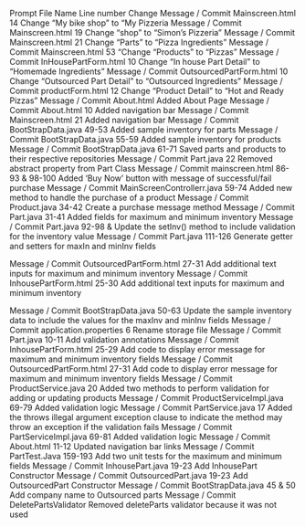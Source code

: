 Prompt	File Name	Line number	Change
Message / Commit 	Mainscreen.html	14	Change “My bike shop” to “My Pizzeria
Message / Commit 	Mainscreen.html	19	Change “shop” to “Simon’s Pizzeria”
Message / Commit 	Mainscreen.html	21	Change “Parts” to “Pizza Ingredients”
Message / Commit 	Mainscreen.html	53	“Change “Products” to “Pizzas”
Message / Commit 	InHousePartForm.html	10	Change “In house Part Detail” to “Homemade Ingredients”
Message / Commit 	OutsourcedPartForm.html	10	Change “Outsourced Part Detail” to “Outsourced Ingredients”
Message / Commit 	productForm.html	12	Change “Product Detail” to “Hot and Ready Pizzas”
Message / Commit 	About.html		Added About Page
Message / Commit 	About.html	10	Added navigation bar
Message / Commit 	Mainscreen.html	21	Added navigation bar
Message / Commit 	BootStrapData.java	49-53	Added sample inventory for parts
Message / Commit 	BootStrapData.java	55-59	Added sample inventory for products
Message / Commit 	BootStrapData.java	61-71	Saved parts and products to their respective repositories
Message / Commit 	Part.java	22	Removed abstract property from Part Class
Message / Commit 	mainscreen.html	86-93 & 98-100	Added ‘Buy Now’ button with message of successful/fail purchase
Message / Commit 	MainScreenControllerr.java	59-74	Added new method to handle the purchase of a product
Message / Commit 	Product.java	34-42	Create a purchase message method
Message / Commit 	Part.java	31-41	Added fields for maximum and minimum inventory
Message / Commit 	Part.java	92-98 & 	Update the setInv() method to include validation for the inventory value
Message / Commit 	Part.java	111-126	Generate getter and setters for maxIn and minInv fields


Message / Commit 	OutsourcedPartForm.html	27-31	Add additional text inputs for maximum and minimum inventory
Message / Commit 	InhousePartForm.html	25-30	Add additional text inputs for maximum and minimum inventory


Message / Commit 	BootStrapData.java	50-63	Update the sample inventory data to include the values for the maxInv and minInv fields
Message / Commit 	application.properties	6	Rename storage file
Message / Commit 	Part.java	10-11	Add validation annotations
Message / Commit 	InhousePartForm.html	25-29	Add code to display error message for maximum and minimum inventory fields
Message / Commit 	OutsourcedPartForm.html	27-31	Add code to display error message for maximum and minimum inventory fields
Message / Commit 	ProductService.java	20	Added two methods to perform validation for adding or updating products
Message / Commit 	ProductServiceImpl.java	69-79	Added validation logic
Message / Commit 	PartService.java	17	Added the throws illegal argument exception clause to indicate the method may throw an exception if the validation fails
Message / Commit 	PartServiceImpl.java	69-81	Added validation logic
Message / Commit 	About.html	11-12	Updated navigation bar links
Message / Commit 	PartTest.Java	159-193	Add two unit tests for the maximum and minimum fields
Message / Commit 	InhousePart.java	19-23	Add InhousePart Constructor
Message / Commit 	OutsourcedPart.java	19-23	Add OutsourcedPart Constructor
Message / Commit 	BootStrapData.java	45 & 50	Add company name to Outsourced parts
Message / Commit 	DeletePartsValidator		Removed deleteParts validator because it was not used
